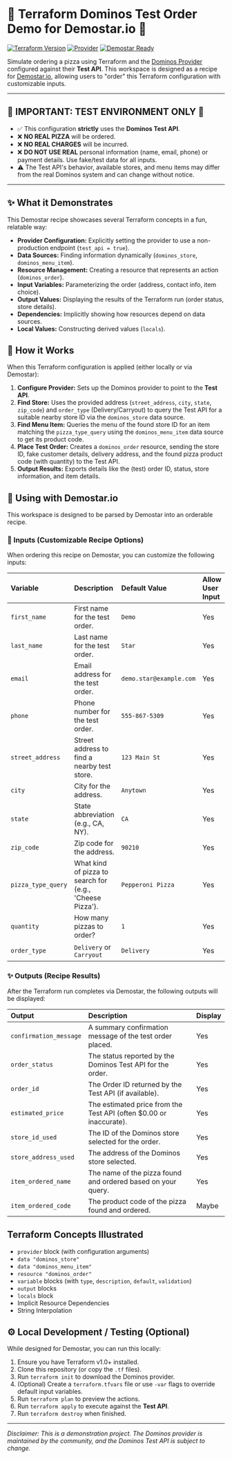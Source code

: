 # 🍕 Terraform Dominos Test Order Demo for Demostar.io 🚀

[![Terraform Version](https://img.shields.io/badge/Terraform-%3E%3D%201.0-blueviolet)](https://www.terraform.io)
[![Provider](https://img.shields.io/badge/Provider-Dominos%20(ncr--devops--platform)-orange)](https://registry.terraform.io/providers/ncr-devops-platform/dominos/latest)
[![Demostar Ready](https://img.shields.io/badge/Demostar-Recipe%20Ready-brightgreen)](https://demostar.io)

Simulate ordering a pizza using Terraform and the [Dominos Provider](https://registry.terraform.io/providers/ncr-devops-platform/dominos/latest) configured against their **Test API**. This workspace is designed as a recipe for [Demostar.io](https://demostar.io), allowing users to "order" this Terraform configuration with customizable inputs.

---

## 🚨 IMPORTANT: TEST ENVIRONMENT ONLY 🚨

*   ✅ This configuration **strictly** uses the **Dominos Test API**.
*   ❌ **NO REAL PIZZA** will be ordered.
*   ❌ **NO REAL CHARGES** will be incurred.
*   ❌ **DO NOT USE REAL** personal information (name, email, phone) or payment details. Use fake/test data for all inputs.
*   ⚠️ The Test API's behavior, available stores, and menu items may differ from the real Dominos system and can change without notice.

---

## ✨ What it Demonstrates

This Demostar recipe showcases several Terraform concepts in a fun, relatable way:

*   **Provider Configuration:** Explicitly setting the provider to use a non-production endpoint (`test_api = true`).
*   **Data Sources:** Finding information dynamically (`dominos_store`, `dominos_menu_item`).
*   **Resource Management:** Creating a resource that represents an action (`dominos_order`).
*   **Input Variables:** Parameterizing the order (address, contact info, item choice).
*   **Output Values:** Displaying the results of the Terraform run (order status, store details).
*   **Dependencies:** Implicitly showing how resources depend on data sources.
*   **Local Values:** Constructing derived values (`locals`).

## 🤔 How it Works

When this Terraform configuration is applied (either locally or via Demostar):

1.  **Configure Provider:** Sets up the Dominos provider to point to the **Test API**.
2.  **Find Store:** Uses the provided address (`street_address`, `city`, `state`, `zip_code`) and `order_type` (Delivery/Carryout) to query the Test API for a suitable nearby store ID via the `dominos_store` data source.
3.  **Find Menu Item:** Queries the menu of the found store ID for an item matching the `pizza_type_query` using the `dominos_menu_item` data source to get its product code.
4.  **Place Test Order:** Creates a `dominos_order` resource, sending the store ID, fake customer details, delivery address, and the found pizza product code (with quantity) to the Test API.
5.  **Output Results:** Exports details like the (test) order ID, status, store information, and item details.

## 🚀 Using with Demostar.io

This workspace is designed to be parsed by Demostar into an orderable recipe.

### 📝 Inputs (Customizable Recipe Options)

When ordering this recipe on Demostar, you can customize the following inputs:

| Variable           | Description                                       | Default Value             | Allow User Input | Display | Notes                                      |
| :----------------- | :------------------------------------------------ | :------------------------ | :--------------- | :------ | :----------------------------------------- |
| `first_name`       | First name for the test order.                    | `Demo`                    | Yes              | Yes     | **Use fake data!**                         |
| `last_name`        | Last name for the test order.                     | `Star`                    | Yes              | Yes     | **Use fake data!**                         |
| `email`            | Email address for the test order.                 | `demo.star@example.com`   | Yes              | Yes     | **Use a fake email!**                      |
| `phone`            | Phone number for the test order.                  | `555-867-5309`            | Yes              | Yes     | **Use a fake phone number!**               |
| `street_address`   | Street address to find a nearby test store.       | `123 Main St`             | Yes              | Yes     | Test API might need recognizable formats |
| `city`             | City for the address.                             | `Anytown`                 | Yes              | Yes     |                                            |
| `state`            | State abbreviation (e.g., CA, NY).                | `CA`                      | Yes              | Yes     |                                            |
| `zip_code`         | Zip code for the address.                         | `90210`                   | Yes              | Yes     |                                            |
| `pizza_type_query` | What kind of pizza to search for (e.g., 'Cheese Pizza'). | `Pepperoni Pizza`         | Yes              | Yes     | Must exist on the test store's menu      |
| `quantity`         | How many pizzas to order?                         | `1`                       | Yes              | Yes     | Must be > 0                              |
| `order_type`       | `Delivery` or `Carryout`                          | `Delivery`                | Yes              | Yes     | Affects store search                     |

### ✨ Outputs (Recipe Results)

After the Terraform run completes via Demostar, the following outputs will be displayed:

| Output                   | Description                                                              | Display |
| :----------------------- | :----------------------------------------------------------------------- | :------ |
| `confirmation_message`   | A summary confirmation message of the test order placed.                 | Yes     |
| `order_status`           | The status reported by the Dominos Test API for the order.               | Yes     |
| `order_id`               | The Order ID returned by the Test API (if available).                    | Yes     |
| `estimated_price`        | The estimated price from the Test API (often $0.00 or inaccurate).       | Yes     |
| `store_id_used`          | The ID of the Dominos store selected for the order.                      | Yes     |
| `store_address_used`     | The address of the Dominos store selected.                               | Yes     |
| `item_ordered_name`      | The name of the pizza found and ordered based on your query.             | Yes     |
| `item_ordered_code`      | The product code of the pizza found and ordered.                         | Maybe   |

##  Terraform Concepts Illustrated

*   `provider` block (with configuration arguments)
*   `data "dominos_store"`
*   `data "dominos_menu_item"`
*   `resource "dominos_order"`
*   `variable` blocks (with `type`, `description`, `default`, `validation`)
*   `output` blocks
*   `locals` block
*   Implicit Resource Dependencies
*   String Interpolation

## ⚙️ Local Development / Testing (Optional)

While designed for Demostar, you can run this locally:

1.  Ensure you have Terraform v1.0+ installed.
2.  Clone this repository (or copy the `.tf` files).
3.  Run `terraform init` to download the Dominos provider.
4.  (Optional) Create a `terraform.tfvars` file or use `-var` flags to override default input variables.
5.  Run `terraform plan` to preview the actions.
6.  Run `terraform apply` to execute against the **Test API**.
7.  Run `terraform destroy` when finished.

---

*Disclaimer: This is a demonstration project. The Dominos provider is maintained by the community, and the Dominos Test API is subject to change.*
